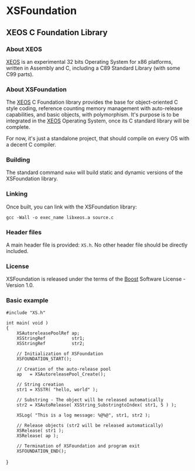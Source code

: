 XSFoundation
============

XEOS C Foundation Library
-------------------------

### About XEOS

[XEOS][1] is an experimental 32 bits Operating System for x86 platforms, written in Assembly and C, including a C89 Standard Library (with some C99 parts).

### About XSFoundation

The [XEOS][1] C Foundation library provides the base for object-oriented C style coding, reference counting memory management with auto-release capabilities, and basic objects, with polymorphism.
It's purpose is to be integrated in the [XEOS][1] Operating System, once its C standard library will be complete.

For now, it's just a standalone project, that should compile on every OS with a decent C compiler.

### Building

The standard command `make` will build static and dynamic versions of the XSFoundation library.

### Linking

Once built, you can link with the XSFoundation library:

`gcc -Wall -o exec_name libxeos.a source.c`

### Header files

A main header file is provided: `XS.h`.
No other header file should be directly included.

### License

XSFoundation is released under the terms of the [Boost][2] Software License - Version 1.0.

[1]: http://www.eosgarden.com/en/opensource/xeos/   "XEOS"
[2]: http://www.boost.org/LICENSE_1_0.txt           "BOOST"

### Basic example

    #include "XS.h"
    
    int main( void )
    {
        XSAutoreleasePoolRef ap;
        XSStringRef          str1;
        XSStringRef          str2;
        
        // Initialization of XSFoundation
        XSFOUNDATION_START();
        
        // Creation of the auto-release pool
        ap   = XSAutoreleasePool_Create();
        
        // String creation
        str1 = XSSTR( "hello, world" );
        
        // Substring - The object will be released automatically
        str2 = XSAutoRelease( XSString_SubstringtoIndex( str1, 5 ) );
        
        XSLog( "This is a log message: %@%@", str1, str2 );
        
        // Release objects (str2 will be released automatically)
        XSRelease( str1 );
        XSRelease( ap );
        
        // Termination of XSFoundation and program exit
        XSFOUNDATION_END();
}